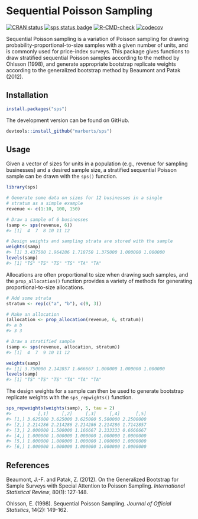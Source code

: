 Sequential Poisson Sampling
================

<!-- README.md is generated from README.Rmd. Please edit that file. -->

[![CRAN
status](https://www.r-pkg.org/badges/version/sps)](https://cran.r-project.org/package=sps)
[![sps status
badge](https://marberts.r-universe.dev/badges/sps)](https://marberts.r-universe.dev)
[![R-CMD-check](https://github.com/marberts/sps/workflows/R-CMD-check/badge.svg)](https://github.com/marberts/sps/actions)
[![codecov](https://codecov.io/gh/marberts/sps/branch/master/graph/badge.svg?token=5CPGWUF267)](https://app.codecov.io/gh/marberts/sps)

Sequential Poisson sampling is a variation of Poisson sampling for
drawing probability-proportional-to-size samples with a given number of
units, and is commonly used for price-index surveys. This package gives
functions to draw stratified sequential Poisson samples according to the
method by Ohlsson (1998), and generate appropriate bootstrap replicate
weights according to the generalized bootstrap method by Beaumont and
Patak (2012).

## Installation

``` r
install.packages("sps")
```

The development version can be found on GitHub.

``` r
devtools::install_github("marberts/sps")
```

## Usage

Given a vector of sizes for units in a population (e.g., revenue for
sampling businesses) and a desired sample size, a stratified sequential
Poisson sample can be drawn with the `sps()` function.

``` r
library(sps)

# Generate some data on sizes for 12 businesses in a single 
# stratum as a simple example
revenue <- c(1:10, 100, 150)

# Draw a sample of 6 businesses
(samp <- sps(revenue, 6))
#> [1]  4  7  8 10 11 12

# Design weights and sampling strata are stored with the sample
weights(samp)
#> [1] 3.437500 1.964286 1.718750 1.375000 1.000000 1.000000
levels(samp)
#> [1] "TS" "TS" "TS" "TS" "TA" "TA"
```

Allocations are often proportional to size when drawing such samples,
and the `prop_allocation()` function provides a variety of methods for
generating proportional-to-size allocations.

``` r
# Add some strata
stratum <- rep(c("a", "b"), c(9, 3))

# Make an allocation
(allocation <- prop_allocation(revenue, 6, stratum))
#> a b 
#> 3 3

# Draw a stratified sample
(samp <- sps(revenue, allocation, stratum))
#> [1]  4  7  9 10 11 12

weights(samp)
#> [1] 3.750000 2.142857 1.666667 1.000000 1.000000 1.000000
levels(samp)
#> [1] "TS" "TS" "TS" "TA" "TA" "TA"
```

The design weights for a sample can then be used to generate bootstrap
replicate weights with the `sps_repwights()` function.

``` r
sps_repweights(weights(samp), 5, tau = 2)
#>          [,1]     [,2]     [,3]     [,4]      [,5]
#> [1,] 3.625000 3.625000 3.625000 5.500000 2.2500000
#> [2,] 2.214286 2.214286 2.214286 2.214286 1.7142857
#> [3,] 2.000000 1.500000 1.166667 2.333333 0.6666667
#> [4,] 1.000000 1.000000 1.000000 1.000000 1.0000000
#> [5,] 1.000000 1.000000 1.000000 1.000000 1.0000000
#> [6,] 1.000000 1.000000 1.000000 1.000000 1.0000000
```

## References

Beaumont, J.-F. and Patak, Z. (2012). On the Generalized Bootstrap for
Sample Surveys with Special Attention to Poisson Sampling.
*International Statistical Review*, 80(1): 127-148.

Ohlsson, E. (1998). Sequential Poisson Sampling. *Journal of Official
Statistics*, 14(2): 149-162.
